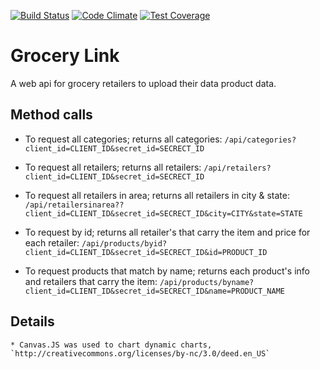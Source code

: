 [![Build Status](https://travis-ci.org/alejandroereyes/grocery-link.svg?branch=master)](https://travis-ci.org/alejandroereyes/grocery-link)    [![Code Climate](https://codeclimate.com/github/alejandroereyes/grocery-link/badges/gpa.svg)](https://codeclimate.com/github/alejandroereyes/grocery-link)    [![Test Coverage](https://codeclimate.com/github/alejandroereyes/grocery-link/badges/coverage.svg)](https://codeclimate.com/github/alejandroereyes/grocery-link/coverage)

# Grocery Link
  A web api for grocery retailers to upload their data product data.

## Method calls
  * To request all categories; returns all categories: `/api/categories?client_id=CLIENT_ID&secret_id=SECRECT_ID`

  * To request all retailers; returns all retailers: `/api/retailers?client_id=CLIENT_ID&secret_id=SECRECT_ID`

  * To request all retailers in area; returns all retailers in city & state: `/api/retailersinarea??client_id=CLIENT_ID&secret_id=SECRECT_ID&city=CITY&state=STATE`

  * To request by id; returns all retailer's that carry the item and price for each retailer: `/api/products/byid?client_id=CLIENT_ID&secret_id=SECRECT_ID&id=PRODUCT_ID`

  * To request products that match by name; returns each product's info and retailers that carry the item: `/api/products/byname?client_id=CLIENT_ID&secret_id=SECRECT_ID&name=PRODUCT_NAME`

  ## Details
    * Canvas.JS was used to chart dynamic charts, `http://creativecommons.org/licenses/by-nc/3.0/deed.en_US`
